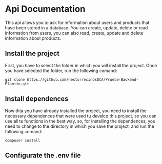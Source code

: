 # Api Documentation

This api allows you to ask for information about users and products that have been stored in a database.
You can create, update, delete or read information from users, you can also read, create, update and delete information about products.

## Install the project
First, you have to select the folder in which you will install the project.
Once you have selected the folder, run the following comand:

    git clone https://github.com/nestorrecinosUCA/Prueba-Backend-Elaniin.git

## Install dependences
Now thta you have already installed the project, you need to install the necessary dependences that were used tu develop this project, so you can use all te functions in the best way, so, for installing the dependences, you need to change to the directory in which you save the project, and run the following comand:

    composer install

## Configurate the .env file